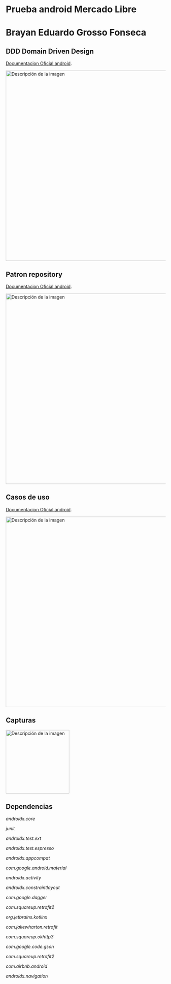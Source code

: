 # Prueba android Mercado Libre

# Brayan Eduardo Grosso Fonseca


## DDD Domain Driven Design

[Documentacion Oficial android](https://developer.android.com/topic/architecture/domain-layer?hl=es-419).

<img src="https://developer.android.com/static/topic/libraries/architecture/images/mad-arch-domain-overview.png" alt="Descripción de la imagen" width="600" >


## Patron repository


[Documentacion Oficial android](https://developer.android.com/codelabs/basic-android-kotlin-training-repository-pattern?hl=es-419#0).


<img src="https://developer.android.com/static/codelabs/basic-android-kotlin-training-repository-pattern/img/9e528301efd49aea_960.png?hl=es-419" alt="Descripción de la imagen" width="600" >



## Casos de uso


[Documentacion Oficial android](https://developer.android.com/topic/architecture/domain-layer?hl=es-419).

<img src="https://developer.android.com/static/topic/libraries/architecture/images/mad-arch-domain-usecase-deps.png?hl=es-419" alt="Descripción de la imagen" width="600" >

## Capturas

<img src="./1m.jpg" alt="Descripción de la imagen" width="200" >

## Dependencias
_androidx.core_

_junit_

_androidx.test.ext_

_androidx.test.espresso_

_androidx.appcompat_

_com.google.android.material_

_androidx.activity_

_androidx.constraintlayout_

_com.google.dagger_

_com.squareup.retrofit2_

_org.jetbrains.kotlinx_

_com.jakewharton.retrofit_

_com.squareup.okhttp3_

_com.google.code.gson_

_com.squareup.retrofit2_

_com.airbnb.android_

_androidx.navigation_
